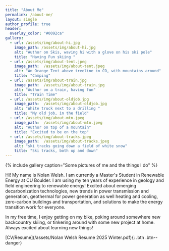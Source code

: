 ```yaml
---
title: "About Me"
permalink: /about-me/
layout: single
author_profile: true
header:
  overlay_color: "#0092ca"
gallery:
  - url: /assets/img/about-hi.jpg
    image_path: /assets/img/about-hi.jpg
    alt: "Author on Skis, waving hi with a glove on his ski pole"
    title: "Having Fun skiing "
  - url: /assets/img/about-tent.jpeg
    image_path:  /assets/img/about-tent.jpeg
    alt: "An Orange Tent above treeline in CO, with mountains around"
    title: "Camping"
  - url: /assets/img/about-train.jpg
    image_path:  /assets/img/about-train.jpg
    alt: "Author on a train, having fun"
    title: "Train Time"
  - url: /assets/img/about-oldjob.jpg
    image_path:  /assets/img/about-oldjob.jpg
    alt: "White truck next to a drilling "
    title: "My old job, in the field"
  - url: /assets/img/about-mtn.jpeg
    image_path:  /assets/img/about-mtn.jpeg
    alt: "Author on top of a mountain"
    title: "Excited to be on the top"
  - url: /assets/img/about-tracks.jpeg
    image_path:  /assets/img/about-tracks.jpeg
    alt: "ski tracks going down a field of white snow"
    title: "Ski tracks, both up and down"
---
```



{% include gallery caption="Some pictures of me and the things I do" %}



Hi! My name is Nolan Welsh.  I am currently a Master's Student in Renewable Energy at CU Boulder. I am using my ten years of experience in geology and field engineering to renewable energy! Excited about emerging decarbonization technologies, new trends in power transmission and generation, geothermal for power generation as well heating and cooling, zero-carbon buildings and transportation, and solutions to make the energy transition work for everyone.

In my free time, I enjoy getting on my bike, poking around somewhere new backcountry skiing, or tinkering around with some new project at home. Always excited about learning new things!

[CV/Resume](/assets/Nolan Welsh Resume 2025 Winter.pdf){: .btn .btn--danger}